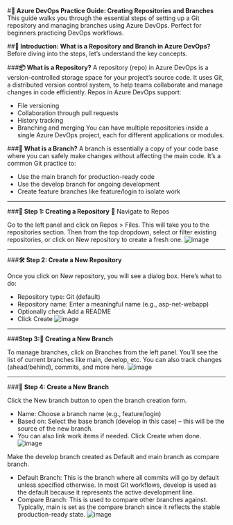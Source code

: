 #**📘 Azure DevOps Practice Guide: Creating Repositories and Branches**
This guide walks you through the essential steps of setting up a Git repository and managing branches using Azure DevOps. Perfect for beginners practicing DevOps workflows.

##**🧠 Introduction: What is a Repository and Branch in Azure DevOps?**
Before diving into the steps, let’s understand the key concepts.

###**📦 What is a Repository?**
A repository (repo) in Azure DevOps is a version-controlled storage space for your project’s source code. It uses Git, a distributed version control system, to help teams collaborate and manage changes in code efficiently. Repos in Azure DevOps support:
-	File versioning
-	Collaboration through pull requests
-	History tracking
-	Branching and merging
You can have multiple repositories inside a single Azure DevOps project, each for different applications or modules.

###**🌿 What is a Branch?**
A branch is essentially a copy of your code base where you can safely make changes without affecting the main code. It’s a common Git practice to:
-	Use the main branch for production-ready code
-	Use the develop branch for ongoing development
-	Create feature branches like feature/login to isolate work

________________________________________
###**📂 Step 1: Creating a Repository**
🧭 Navigate to Repos

Go to the left panel and click on Repos > Files. This will take you to the repositories section.
Then from the top dropdown, select or filter existing repositories, or click on New repository to create a fresh one.
 ![image](https://github.com/user-attachments/assets/6498f8c9-8108-41ec-be5a-26a8cc002ece)
________________________________________

###**🛠️ Step 2: Create a New Repository**

Once you click on New repository, you will see a dialog box. Here’s what to do:
-	Repository type: Git (default)
-	Repository name: Enter a meaningful name (e.g., asp-net-webapp)
-	Optionally check Add a README
-	Click Create
 ![image](https://github.com/user-attachments/assets/61b861d5-6883-4afa-a7bf-0ce44cba350c)
________________________________________

###**Step 3:🌿 Creating a New Branch**

To manage branches, click on Branches from the left panel.
You’ll see the list of current branches like main, develop, etc. You can also track changes (ahead/behind), commits, and more here.
 ![image](https://github.com/user-attachments/assets/ce8cefd1-e07b-45e2-9196-34805a6bbbfc)
________________________________________

###**🔧 Step 4: Create a New Branch**

Click the New branch button to open the branch creation form.
-	Name: Choose a branch name (e.g., feature/login)
-	Based on: Select the base branch (develop in this case) – this will be the source of the new branch.
-	You can also link work items if needed.
Click Create when done.
![image](https://github.com/user-attachments/assets/f3a9db7d-4a04-469f-8435-b50f7a90db4c)


Make the develop branch created as Default and main branch as compare branch.
-	Default Branch: This is the branch where all commits will go by default unless specified otherwise. In most Git workflows, develop is used as the default because it represents the active development line.
-	Compare Branch: This is used to compare other branches against. Typically, main is set as the compare branch since it reflects the stable production-ready state.
 ![image](https://github.com/user-attachments/assets/06e0055c-9723-4740-9727-0575baa646a9)


